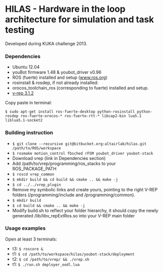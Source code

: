 HILAS -  Hardware in the loop architecture for simulation and task testing 
========

Developed during KUKA challenge 2013. 

### Dependencies

* Ubuntu 12.04
* youBot firmware 1.48 & youbot_driver v0.96
* ROS (fuerte) installed and setup (www.ros.org)
* rosinstall & rosdep, if not already installed: 
* orocos_toolchain_ros (corresponding to fuerte) installed and setup. 
* [v-rep 3.1.2](http://www.coppeliarobotics.com) 

Copy paste in terminal:

`$ sudo apt-get install ros-fuerte-desktop python-rosinstall python-rosdep ros-fuerte-orocos-* ros-fuerte-rtt-* libcap2-bin lua5.1 liblua5.1-socket2`

### Building instruction

* `$ git clone --recursive git@bitbucket.org:altairlab/hilas.git /path/to/ROS/workspace`
* `$ rosmake motion_control fbsched rFSM youbot_driver youbot-stack`
* Download vrep (link in Dependencies section)
* Add /path/to/vrep/programming/ros_stacks to your ROS_PACKAGE_PATH
* `$ roscd vrep_common`
* `$ mkdir build && cd build && cmake .. && make -j`
* `$ cd ../../vrep_plugin`
* Remove my symbolic links and create yours, pointing to the right V-REP folders (/programming/include and /programming/common).
* `$ mkdir build`
* `$ cd build && cmake .. && make -j`
* Modify build.sh to reflect your folder hierarchy, it should copy the newly generated /lib/libv_repExtRos.so into your V-REP main folder

### Usage examples

Open at least 3 terminals:

* t3: `$ roscore &`
* t1: `$ cd /path/to/workspace/hilas/youbot-stack/deployment`
* t2: `$ cd /path/to/vrep/ && ./vrep.sh`
* t1: `$ ./run.sh deployer_oodl.lua`